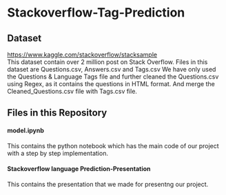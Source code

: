 # Stackoverflow-Tag-Prediction

## Dataset
https://www.kaggle.com/stackoverflow/stacksample
<br>
This dataset contain over 2 million post on Stack Overflow. Files in this dataset are Questions.csv, Answers.csv and Tags.csv
We have only used the Questions & Language Tags file and further cleaned the Questions.csv using Regex, as it contains the questions in HTML format. And merge the Cleaned_Questions.csv file with Tags.csv file.

## Files in this Repository
#### model.ipynb
This contains the python notebook which has the main code of our project with a step by step implementation.

#### Stackoverflow language Prediction-Presentation
This contains the presentation that we made for presentng our project.



